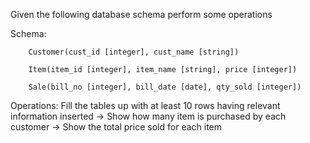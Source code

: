 Given the following database schema perform some operations
   
   Schema:
    
        Customer(cust_id [integer], cust_name [string])
        
        Item(item_id [integer], item_name [string], price [integer])
        
        Sale(bill_no [integer], bill_date [date], qty_sold [integer])


   Operations:
        Fill the tables up with at least 10 rows having relevant information inserted
        -> Show how many item is purchased by each customer
        -> Show the total price sold for each item

